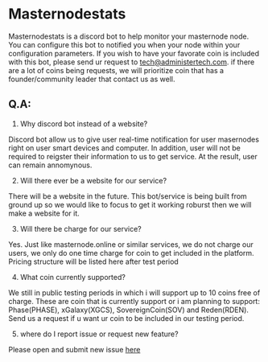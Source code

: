 # Masternodestats

Masternodestats is a discord bot to help monitor your masternode node. You can configure this bot to notified you when your node within your configuration parameters. If you wish to have your favorate coin is included with this bot, please send ur request to tech@administertech.com. if there are a lot of coins being requests, we will prioritize coin that has a founder/community leader that contact us as well.

## Q.A:
1. Why discord bot instead of a website?

Discord bot allow us to give user real-time notification for user masernodes right on user smart devices and computer. In addition, user will not be required to reigster their information to us to get service. At the result, user can remain annomynous.

2. Will there ever be a website for our service?

There will be a website in the future. This bot/service is being built from ground up so we would like to focus to get it working roburst then we will make a website for it.

3. Will there be charge for our service?

Yes. Just like masternode.online or similar services, we do not charge our users, we only do one time charge for coin to get included in the platform. Pricing structure will be listed here after test period

4. What coin currently supported?

We still in public testing periods in which i will support up to 10 coins free of charge. These are coin that is currently support or i am planning to support: Phase(PHASE), xGalaxy(XGCS), SovereignCoin(SOV) and Reden(RDEN). Send us a request if u want ur coin to be included in our testing period.

5. where do I report issue or request new feature?

Please open and submit new issue [here](https://github.com/AdministerTeach/masternodestats/issues)
